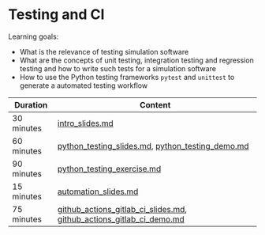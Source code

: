 # Testing and CI

Learning goals:

- What is the relevance of testing simulation software
- What are the concepts of unit testing, integration testing and regression testing and how to write such tests for a simulation software
- How to use the Python testing frameworks `pytest` and `unittest` to generate a automated testing workflow

| Duration | Content |
| --- | --- |
| 30 minutes | [intro_slides.md](https://github.com/Simulation-Software-Engineering/Lecture-Material/blob/main/05_testing_and_ci/intro_slides.md) |
| 60 minutes | [python_testing_slides.md](https://github.com/Simulation-Software-Engineering/Lecture-Material/blob/main/05_testing_and_ci/python_testing_slides.md), [python_testing_demo.md](https://github.com/Simulation-Software-Engineering/Lecture-Material/blob/main/05_testing_and_ci/python_testing_demo.md) |
| 90 minutes | [python_testing_exercise.md](https://github.com/Simulation-Software-Engineering/Lecture-Material/blob/main/05_testing_and_ci/python_testing_exercise.md) |
| 15 minutes | [automation_slides.md](https://github.com/Simulation-Software-Engineering/Lecture-Material/blob/main/05_testing_and_ci/automation_slides.md) |
| 75 minutes | [github_actions_gitlab_ci_slides.md](https://github.com/Simulation-Software-Engineering/Lecture-Material/blob/main/05_testing_and_ci/github_actions_gitlab_ci_slides.md), [github_actions_gitlab_ci_demo.md](https://github.com/Simulation-Software-Engineering/Lecture-Material/blob/main/05_testing_and_ci/github_actions_gitlab_ci_demo.md) |
